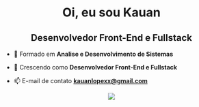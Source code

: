 <h1 align="center">Oi, eu sou Kauan</h1>
<h2 align="center">Desenvolvedor Front-End e Fullstack</h2>

- 🔭 Formado em  **Analise e Desenvolvimento de Sistemas**

- 🌱 Crescendo como **Desenvolvedor Front-End e Fullstack**

- 📫 E-mail de contato **kauanlopexx@gmail.com**

<p align="left">
</p>

<p align="center">
  <a href="https://skillicons.dev">
    <img src="https://skillicons.dev/icons?i=html,css,javascript,typescript,react,tailwind,vite,nodejs,nextjs,vscode," />
  </a>
</p>


